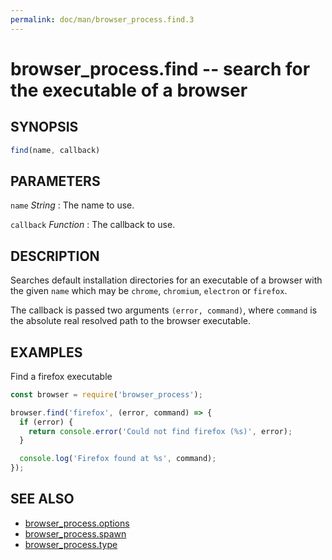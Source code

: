 ```yaml
---
permalink: doc/man/browser_process.find.3
---
```

# browser_process.find -- search for the executable of a browser
## SYNOPSIS

```js
find(name, callback)
```

## PARAMETERS

`name` *String*
:   The name to use.

`callback` *Function*
:   The callback to use.

## DESCRIPTION

Searches default installation directories for an executable of a browser with
the given `name` which may be `chrome`, `chromium`, `electron` or `firefox`.

The callback is passed two arguments `(error, command)`, where `command` is
the absolute real resolved path to the browser executable.

## EXAMPLES

Find a firefox executable

```js
const browser = require('browser_process');

browser.find('firefox', (error, command) => {
  if (error) {
    return console.error('Could not find firefox (%s)', error);
  }

  console.log('Firefox found at %s', command);
});
```

## SEE ALSO

- [browser_process.options](browser_process.options.3)
- [browser_process.spawn](browser_process.spawn.3)
- [browser_process.type](browser_process.type.3)
